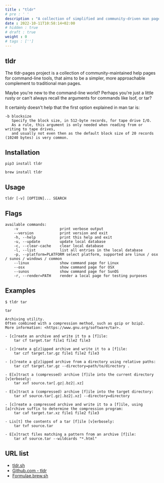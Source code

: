 ```yaml
---
title : "tldr"
# pre : ' '
description : "A collection of simplified and community-driven man pages."
date : 2022-10-11T10:58:14+02:00
# hidden : true
# draft : true
weight : 0
# tags : ['']
---
```


## tldr

The tldr-pages project is a collection of community-maintained help pages for command-line tools, that aims to be a simpler, more approachable complement to traditional man pages.

Maybe you're new to the command-line world? Perhaps you're just a little rusty or can't always recall the arguments for commands like lsof, or tar?

It certainly doesn't help that the first option explained in man tar is:

```plain
-b blocksize
   Specify the block size, in 512-byte records, for tape drive I/O.
   As a rule, this argument is only needed when reading from or writing to tape drives,
   and usually not even then as the default block size of 20 records (10240 bytes) is very common.
```

## Installation

```plain
pip3 install tldr
```

```plain
brew install tldr
```

## Usage

```plain
tldr [-v] [OPTION]... SEARCH
```

## Flags

```plain
available commands:
    -v                   print verbose output          
    --version            print version and exit        
    -h, --help           print this help and exit      
    -u, --update         update local database         
    -c, --clear-cache    clear local database          
    -l, --list           list all entries in the local database
    -p, --platform=PLATFORM select platform, supported are linux / osx / sunos / windows / common
    --linux              show command page for Linux   
    --osx                show command page for OSX     
    --sunos              show command page for SunOS   
    -r, --render=PATH    render a local page for testing purposes
```

## Examples

```plain
$ tldr tar             

tar

Archiving utility.
Often combined with a compression method, such as gzip or bzip2.
More information: <https://www.gnu.org/software/tar>.

- [c]reate an archive and write it to a [f]ile:
    tar cf target.tar file1 file2 file3

- [c]reate a g[z]ipped archive and write it to a [f]ile:
    tar czf target.tar.gz file1 file2 file3

- [c]reate a g[z]ipped archive from a directory using relative paths:
    tar czf target.tar.gz --directory=path/to/directory .

- E[x]tract a (compressed) archive [f]ile into the current directory [v]erbosely:
    tar xvf source.tar[.gz|.bz2|.xz]

- E[x]tract a (compressed) archive [f]ile into the target directory:
    tar xf source.tar[.gz|.bz2|.xz] --directory=directory

- [c]reate a compressed archive and write it to a [f]ile, using [a]rchive suffix to determine the compression program:
    tar caf target.tar.xz file1 file2 file3

- Lis[t] the contents of a tar [f]ile [v]erbosely:
    tar tvf source.tar

- E[x]tract files matching a pattern from an archive [f]ile:
    tar xf source.tar --wildcards "*.html"
```

## URL list

* [tldr.sh](https://tldr.sh/)
* [Github.com - tldr](https://github.com/tldr-pages/tldr)
* [Formulae.brew.sh](https://formulae.brew.sh/formula/tldr#default)
